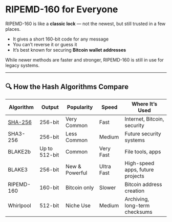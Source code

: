 # RIPEMD-160 for Everyone

RIPEMD-160 is like a **classic lock** — not the newest, but still trusted in a few places.

- It gives a short 160-bit code for any message
- You can’t reverse it or guess it
- It’s best known for securing **Bitcoin wallet addresses**

While newer methods are faster and stronger, RIPEMD-160 is still in use for legacy systems.

---

## 🔍 How the Hash Algorithms Compare

| Algorithm   | Output | Popularity    | Speed     | Where It’s Used                    |
|-------------|--------|----------------|-----------|------------------------------------|
| [SHA-256](/algo/sha256)     | 256-bit| Very Common    | Fast      | Internet, Bitcoin, security        |
| SHA3-256    | 256-bit| Less Common    | Medium    | Future security systems            |
| BLAKE2b     | Up to 512-bit | Common  | Very Fast | File tools, apps                   |
| BLAKE3      | 256-bit| New & Powerful | Ultra Fast| High-speed apps, future projects   |
| RIPEMD-160  | 160-bit| Bitcoin only   | Slower    | Bitcoin address creation           |
| Whirlpool   | 512-bit| Niche Use      | Medium    | Archiving, long-term checksums     |
